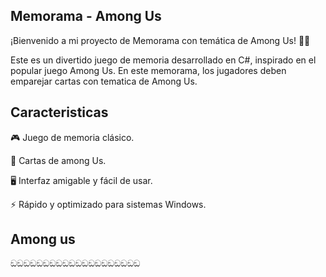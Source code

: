 
## Memorama - Among Us
¡Bienvenido a mi proyecto de Memorama con temática de Among Us! 🚀👾

Este es un divertido juego de memoria desarrollado en C#, inspirado en el popular juego Among Us. En este memorama, los jugadores deben emparejar cartas con tematica de Among Us.
## Caracteristicas
🎮 Juego de memoria clásico.

👾 Cartas de among Us.

🖥️ Interfaz amigable y fácil de usar.

⚡ Rápido y optimizado para sistemas Windows.


## Among us
ඞඞඞඞඞඞඞඞඞඞඞඞඞඞඞඞඞඞඞඞ
